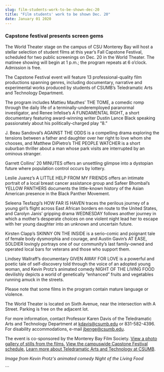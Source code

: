 ```yaml
---
slug: film-students-work-to-be-shown-dec-20
title: "Film students' work to be shown Dec. 20"
date: January 01 2020
---
```


 
<h3>Capstone festival presents screen gems</h3>
<p>
  The World Theater stage on the campus of CSU Monterey Bay will host a stellar
  selection of student films at this year’s Fall Capstone Festival, scheduled
  for two public screenings on Dec. 20 in the World Theater. The matinee showing
  will begin at 1 p.m.; the program repeats at 6 o’clock. Admission is free.
</p>
<p>
  The Capstone Festival event will feature 13 professional-quality film
  productions spanning genres, including documentary, narrative and experimental
  works produced by students of CSUMB’s Teledramatic Arts and Technology
  Department.
</p>
<p>
  The program includes Mattieu Mauthes’ THE TOME, a comedic romp through the
  daily life of a terminally-underemployed paranormal investigator, and Renee
  Infelise’s A FUNDAMENTAL RIGHT, a short documentary featuring award-winning
  writer Dustin Lance Black speaking passionately about his politically-charged
  play “8.”
</p>
<p>
  J. Beau Sandoval’s AGAINST THE ODDS is a compelling drama exploring the
  tensions between a father and daughter over her right to love whom she
  chooses, and Matthew DiPietro’s THE PEOPLE WATCHER is a short suburban
  thriller about a man whose park visits are interrupted by an ominous stranger.
</p>
<p>
  Garrett Collins’ 20 MINUTES offers an unsettling glimpse into a dystopian
  future where population control occurs by lottery.
</p>
<p>
  Leslie Juarez’s A LITTLE HELP FROM MY FRIENDS offers an intimate portrait of a
  local breast cancer assistance group and Safeer Bhombal’s YELLOW PANTHERS
  documents the little-known history of the Asian American presence in the Black
  Panther Movement.
</p>
<p>
  Seleena Tesfazgi’s HOW FAR IS HAVEN traces the perilous journey of a young
  girl’s flight across East African borders en route to the United States, and
  Carolyn Janis’ gripping drama WEDNESDAY follows another journey in which a
  mother’s desperate choices on one violent night lead her to escape with her
  young daughter into an unknown and uncertain future.
</p>
<p>
  Kirsten Clapp’s SKINNY ON THE INSIDE is a serio-comic and poignant tale of
  female body dysmorphia and courage, and Austin Gavin’s AT EASE, SOLDIER
  lovingly portrays one of our community’s last family-owned and operated local
  bars for veterans and those who support them.
</p>
<p>
  Lindsey Wallraff’s documentary GIVEN AWAY FOR LOVE is a powerful and poetic
  tale of self-discovery told through the voice of an adopted young woman, and
  Kevin Protz’s animated comedy NIGHT OF THE LIVING FOOD devilishly depicts a
  world of genetically “enhanced” fruits and vegetables running amuck in the
  streets.
</p>
<p>
  Please note that some films in the program contain mature language or
  violence.
</p>
<p>
  The World Theater is located on Sixth Avenue, near the intersection with A
  Street. Parking is free on the adjacent lot.
</p>
<p>
  For more information, contact Professor Karen Davis of the Teledramatic Arts
  and Technology Department at
  <a
    href="&#109;&#x61;&#x69;&#108;&#116;&#x6f;&#58;&#107;&#x64;&#97;&#118;&#x69;s&#64;&#x63;&#x73;&#117;&#x6d;&#x62;&#46;&#101;&#x64;&#117;"
    >kdavis@csumb.edu</a
  >
  or 831-582-4396. For disability accommodations, e-mail
  <a
    href="&#x6d;&#x61;&#105;&#108;&#116;&#x6f;&#x3a;&#x6a;&#98;&#101;n&#x67;&#x65;&#64;&#99;&#115;&#x75;&#x6d;&#x62;&#46;&#101;d&#x75;"
    >jbenge@csumb.edu</a
  >.
</p>
<p>
  The event is co-sponsored by the Monterey Bay Film Society.
  <a href="https://news.csumb.edu/gallery/tat-capstone-festival-fall-2012"
    >View a photo gallery of stills from the films.</a
  >
  <a href="https://csumb.edu/capstone"
    >View the campuswide Capstone Festival schedule.</a
  >
  <a href="https://csumb.edu/tat"
    >Learn more about Teledramatic Arts and Technology at CSUMB</a
  >.
</p>
<p>
  <em>Image from Kevin Protz's animated comedy Night of the Living Food</em>
</p>
```
